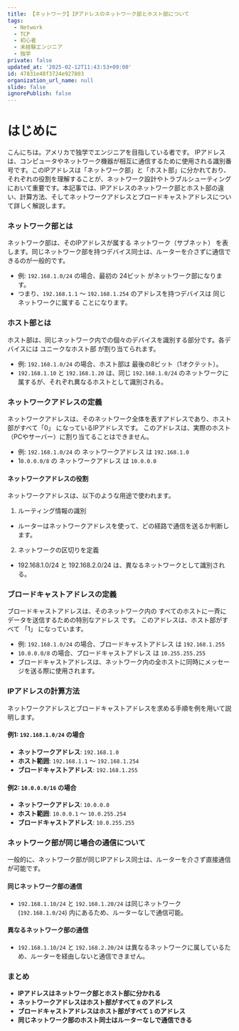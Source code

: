 ```yaml
---
title: 【ネットワーク】IPアドレスのネットワーク部とホスト部について
tags:
  - Network
  - TCP
  - 初心者
  - 未経験エンジニア
  - 独学
private: false
updated_at: '2025-02-12T11:43:53+09:00'
id: 47831e48f3724e927803
organization_url_name: null
slide: false
ignorePublish: false
---
```

# はじめに
こんにちは。アメリカで独学でエンジニアを目指している者です。
IPアドレスは、コンピュータやネットワーク機器が相互に通信するために使用される識別番号です。このIPアドレスは「ネットワーク部」と「ホスト部」に分かれており、それぞれの役割を理解することが、ネットワーク設計やトラブルシューティングにおいて重要です。本記事では、IPアドレスのネットワーク部とホスト部の違い、計算方法、そしてネットワークアドレスとブロードキャストアドレスについて詳しく解説します。


### ネットワーク部とは
ネットワーク部は、そのIPアドレスが属する ネットワーク（サブネット） を表します。同じネットワーク部を持つデバイス同士は、ルーターを介さずに通信できるのが一般的です。

* 例: `192.168.1.0/24` の場合、最初の 24ビット がネットワーク部になります。
* つまり、`192.168.1.1` ～ `192.168.1.254` のアドレスを持つデバイスは 同じネットワークに属する ことになります。

### ホスト部とは
ホスト部は、同じネットワーク内での個々のデバイスを識別する部分です。各デバイスには ユニークなホスト部 が割り当てられます。

* 例: `192.168.1.0/24` の場合、ホスト部は 最後の8ビット（1オクテット）。
* `192.168.1.10` と `192.168.1.20` は、同じ `192.168.1.0/24` のネットワークに属するが、それぞれ異なるホストとして識別される。


### ネットワークアドレスの定義
ネットワークアドレスは、そのネットワーク全体を表すアドレスであり、ホスト部がすべて「0」 になっているIPアドレスです。
このアドレスは、実際のホスト（PCやサーバー）に割り当てることはできません。

* 例: `192.168.1.0/24` の ネットワークアドレス は `192.168.1.0`
* 1`0.0.0.0/8` の ネットワークアドレス は `10.0.0.0`

#### ネットワークアドレスの役割
ネットワークアドレスは、以下のような用途で使われます。

1. ルーティング情報の識別
  * ルーターはネットワークアドレスを使って、どの経路で通信を送るか判断します。
2. ネットワークの区切りを定義
  * 192.168.1.0/24 と 192.168.2.0/24 は、異なるネットワークとして識別される。


### ブロードキャストアドレスの定義
ブロードキャストアドレスは、そのネットワーク内の すべてのホストに一斉にデータを送信するための特別なアドレス です。
このアドレスは、ホスト部がすべて 「1」 になっています。

* 例: `192.168.1.0/24` の場合、ブロードキャストアドレス は `192.168.1.255`
* `10.0.0.0/8` の場合、ブロードキャストアドレス は `10.255.255.255`
* ブロードキャストアドレスは、ネットワーク内の全ホストに同時にメッセージを送る際に使用されます。

### IPアドレスの計算方法

ネットワークアドレスとブロードキャストアドレスを求める手順を例を用いて説明します。

#### 例1: `192.168.1.0/24` の場合

- **ネットワークアドレス**: `192.168.1.0`
- **ホスト範囲**: `192.168.1.1` ～ `192.168.1.254`
- **ブロードキャストアドレス**: `192.168.1.255`

#### 例2: `10.0.0.0/16` の場合

- **ネットワークアドレス**: `10.0.0.0`
- **ホスト範囲**: `10.0.0.1` ～ `10.0.255.254`
- **ブロードキャストアドレス**: `10.0.255.255`

### ネットワーク部が同じ場合の通信について

一般的に、ネットワーク部が同じIPアドレス同士は、ルーターを介さず直接通信が可能です。

#### **同じネットワーク部の通信**

- `192.168.1.10/24` と `192.168.1.20/24` は同じネットワーク (`192.168.1.0/24`) 内にあるため、ルーターなしで通信可能。

#### **異なるネットワーク部の通信**

- `192.168.1.10/24` と `192.168.2.20/24` は異なるネットワークに属しているため、ルーターを経由しないと通信できません。

### まとめ

- **IPアドレスはネットワーク部とホスト部に分かれる**
- **ネットワークアドレスはホスト部がすべて `0` のアドレス**
- **ブロードキャストアドレスはホスト部がすべて `1` のアドレス**
- **同じネットワーク部のホスト同士はルーターなしで通信できる**


